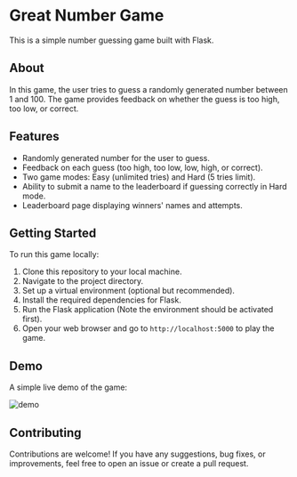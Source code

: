 # Great Number Game

This is a simple number guessing game built with Flask.

## About

In this game, the user tries to guess a randomly generated number between 1 and 100. The game provides feedback on whether the guess is too high, too low, or correct. 

## Features

- Randomly generated number for the user to guess.
- Feedback on each guess (too high, too low, low, high, or correct).
- Two game modes: Easy (unlimited tries) and Hard (5 tries limit).
- Ability to submit a name to the leaderboard if guessing correctly in Hard mode.
- Leaderboard page displaying winners' names and attempts.

## Getting Started

To run this game locally:

1. Clone this repository to your local machine.
2. Navigate to the project directory.
3. Set up a virtual environment (optional but recommended).
4. Install the required dependencies for Flask.
5. Run the Flask application (Note the environment should be activated first). 
6. Open your web browser and go to `http://localhost:5000` to play the game.

## Demo

A simple live demo of the game:

![demo](https://github.com/Farhoud-Rand/Python-Stack/assets/111997004/fbcf01ab-9d7e-4308-bafb-b154edbf8df2)

## Contributing

Contributions are welcome! If you have any suggestions, bug fixes, or improvements, feel free to open an issue or create a pull request.


